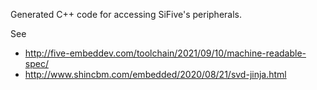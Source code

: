 
Generated C++ code for accessing SiFive's peripherals.

See 
  - http://five-embeddev.com/toolchain/2021/09/10/machine-readable-spec/
  - http://www.shincbm.com/embedded/2020/08/21/svd-jinja.html
